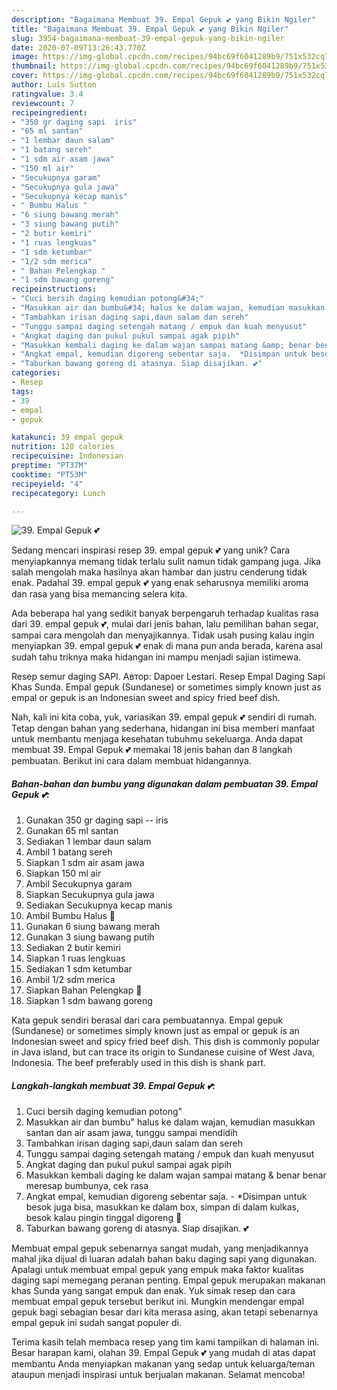 ```yaml
---
description: "Bagaimana Membuat 39. Empal Gepuk 💕 yang Bikin Ngiler"
title: "Bagaimana Membuat 39. Empal Gepuk 💕 yang Bikin Ngiler"
slug: 3954-bagaimana-membuat-39-empal-gepuk-yang-bikin-ngiler
date: 2020-07-09T13:26:43.770Z
image: https://img-global.cpcdn.com/recipes/94bc69f6041289b9/751x532cq70/39-empal-gepuk-💕-foto-resep-utama.jpg
thumbnail: https://img-global.cpcdn.com/recipes/94bc69f6041289b9/751x532cq70/39-empal-gepuk-💕-foto-resep-utama.jpg
cover: https://img-global.cpcdn.com/recipes/94bc69f6041289b9/751x532cq70/39-empal-gepuk-💕-foto-resep-utama.jpg
author: Luis Sutton
ratingvalue: 3.4
reviewcount: 7
recipeingredient:
- "350 gr daging sapi  iris"
- "65 ml santan"
- "1 lembar daun salam"
- "1 batang sereh"
- "1 sdm air asam jawa"
- "150 ml air"
- "Secukupnya garam"
- "Secukupnya gula jawa"
- "Secukupnya kecap manis"
- " Bumbu Halus "
- "6 siung bawang merah"
- "3 siung bawang putih"
- "2 butir kemiri"
- "1 ruas lengkuas"
- "1 sdm ketumbar"
- "1/2 sdm merica"
- " Bahan Pelengkap "
- "1 sdm bawang goreng"
recipeinstructions:
- "Cuci bersih daging kemudian potong&#34;"
- "Masukkan air dan bumbu&#34; halus ke dalam wajan, kemudian masukkan santan dan air asam jawa, tunggu sampai mendidih"
- "Tambahkan irisan daging sapi,daun salam dan sereh"
- "Tunggu sampai daging setengah matang / empuk dan kuah menyusut"
- "Angkat daging dan pukul pukul sampai agak pipih"
- "Masukkan kembali daging ke dalam wajan sampai matang &amp; benar benar meresap bumbunya, cek rasa"
- "Angkat empal, kemudian digoreng sebentar saja.  *Disimpan untuk besok juga bisa, masukkan ke dalam box, simpan di dalam kulkas, besok kalau pingin tinggal digoreng 🤗"
- "Taburkan bawang goreng di atasnya. Siap disajikan. 💕"
categories:
- Resep
tags:
- 39
- empal
- gepuk

katakunci: 39 empal gepuk 
nutrition: 128 calories
recipecuisine: Indonesian
preptime: "PT37M"
cooktime: "PT53M"
recipeyield: "4"
recipecategory: Lunch

---
```



![39. Empal Gepuk 💕](https://img-global.cpcdn.com/recipes/94bc69f6041289b9/751x532cq70/39-empal-gepuk-💕-foto-resep-utama.jpg)

Sedang mencari inspirasi resep 39. empal gepuk 💕 yang unik? Cara menyiapkannya memang tidak terlalu sulit namun tidak gampang juga. Jika salah mengolah maka hasilnya akan hambar dan justru cenderung tidak enak. Padahal 39. empal gepuk 💕 yang enak seharusnya memiliki aroma dan rasa yang bisa memancing selera kita.

Ada beberapa hal yang sedikit banyak berpengaruh terhadap kualitas rasa dari 39. empal gepuk 💕, mulai dari jenis bahan, lalu pemilihan bahan segar, sampai cara mengolah dan menyajikannya. Tidak usah pusing kalau ingin menyiapkan 39. empal gepuk 💕 enak di mana pun anda berada, karena asal sudah tahu triknya maka hidangan ini mampu menjadi sajian istimewa.

Resep semur daging SAPI. Автор: Dapoer Lestari. Resep Empal Daging Sapi Khas Sunda. Empal gepuk (Sundanese) or sometimes simply known just as empal or gepuk is an Indonesian sweet and spicy fried beef dish.


Nah, kali ini kita coba, yuk, variasikan 39. empal gepuk 💕 sendiri di rumah. Tetap dengan bahan yang sederhana, hidangan ini bisa memberi manfaat untuk membantu menjaga kesehatan tubuhmu sekeluarga. Anda dapat membuat 39. Empal Gepuk 💕 memakai 18 jenis bahan dan 8 langkah pembuatan. Berikut ini cara dalam membuat hidangannya.

<!--inarticleads1-->

##### Bahan-bahan dan bumbu yang digunakan dalam pembuatan 39. Empal Gepuk 💕:

1. Gunakan 350 gr daging sapi -- iris
1. Gunakan 65 ml santan
1. Sediakan 1 lembar daun salam
1. Ambil 1 batang sereh
1. Siapkan 1 sdm air asam jawa
1. Siapkan 150 ml air
1. Ambil Secukupnya garam
1. Siapkan Secukupnya gula jawa
1. Sediakan Secukupnya kecap manis
1. Ambil  Bumbu Halus 🥩
1. Gunakan 6 siung bawang merah
1. Gunakan 3 siung bawang putih
1. Sediakan 2 butir kemiri
1. Siapkan 1 ruas lengkuas
1. Sediakan 1 sdm ketumbar
1. Ambil 1/2 sdm merica
1. Siapkan  Bahan Pelengkap 🥩
1. Siapkan 1 sdm bawang goreng


Kata gepuk sendiri berasal dari cara pembuatannya. Empal gepuk (Sundanese) or sometimes simply known just as empal or gepuk is an Indonesian sweet and spicy fried beef dish. This dish is commonly popular in Java island, but can trace its origin to Sundanese cuisine of West Java, Indonesia. The beef preferably used in this dish is shank part. 

<!--inarticleads2-->

##### Langkah-langkah membuat 39. Empal Gepuk 💕:

1. Cuci bersih daging kemudian potong&#34;
1. Masukkan air dan bumbu&#34; halus ke dalam wajan, kemudian masukkan santan dan air asam jawa, tunggu sampai mendidih
1. Tambahkan irisan daging sapi,daun salam dan sereh
1. Tunggu sampai daging setengah matang / empuk dan kuah menyusut
1. Angkat daging dan pukul pukul sampai agak pipih
1. Masukkan kembali daging ke dalam wajan sampai matang &amp; benar benar meresap bumbunya, cek rasa
1. Angkat empal, kemudian digoreng sebentar saja.  - *Disimpan untuk besok juga bisa, masukkan ke dalam box, simpan di dalam kulkas, besok kalau pingin tinggal digoreng 🤗
1. Taburkan bawang goreng di atasnya. Siap disajikan. 💕


Membuat empal gepuk sebenarnya sangat mudah, yang menjadikannya mahal jika dijual di luaran adalah bahan baku daging sapi yang digunakan. Apalagi untuk membuat empal gepuk yang empuk maka faktor kualitas daging sapi memegang peranan penting. Empal gepuk merupakan makanan khas Sunda yang sangat empuk dan enak. Yuk simak resep dan cara membuat empal gepuk tersebut berikut ini. Mungkin mendengar empal gepuk bagi sebagian besar dari kita merasa asing, akan tetapi sebenarnya empal gepuk ini sudah sangat populer di. 

Terima kasih telah membaca resep yang tim kami tampilkan di halaman ini. Besar harapan kami, olahan 39. Empal Gepuk 💕 yang mudah di atas dapat membantu Anda menyiapkan makanan yang sedap untuk keluarga/teman ataupun menjadi inspirasi untuk berjualan makanan. Selamat mencoba!

